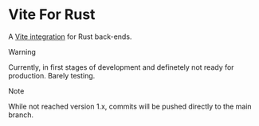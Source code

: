 # Vite For Rust

A [Vite integration](https://vite.dev/guide/backend-integration) for
Rust back-ends.

> [!WARNING]
> Currently, in first stages of development and definetely
> not ready for production. Barely testing.

> [!NOTE]
> While not reached version 1.x, commits will be pushed directly to the
> main branch.
